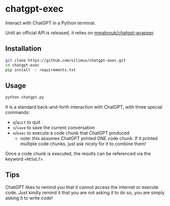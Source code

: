 # chatgpt-exec
Interact with ChatGPT in a Python terminal.

Until an official API is released, it relies on [mmabrouk/chatgpt-wrapper](https://github.com/mmabrouk/chatgpt-wrapper).

## Installation
```sh
git clone https://github.com/vilimus/chatgpt-exec.git
cd chatgpt-exec
pip install -r requirements.txt
```

## Usage

```sh
python chatgpt.py
```

It is a standard back-and-forth interaction with ChatGPT, with three special commands:
- `q`/`quit` to quit
- `s`/`save` to save the current conversation
- `e`/`exec` to execute a code chunk that ChatGPT produced
  - note: this assumes ChatGPT printed ONE code chunk. If it printed multiple code chunks, just ask nicely for it to combine them!
  
Once a code chunk is executed, the results can be referenced via the keyword `<RESULT>`.

## Tips

ChatGPT likes to remind you that it cannot access the internet or execute code. Just kindly remind it that you are not asking it to do so, you are simply asking it to write code!
